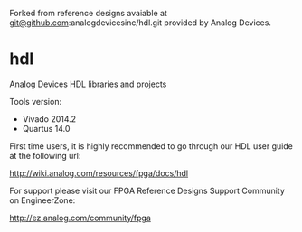 Forked from reference designs avaiable at git@github.com:analogdevicesinc/hdl.git provided by Analog Devices.


hdl
===

Analog Devices HDL libraries and projects

Tools version:
- Vivado 2014.2
- Quartus 14.0

First time users, it is highly recommended to go through our HDL user guide at the following url:

http://wiki.analog.com/resources/fpga/docs/hdl

For support please visit our FPGA Reference Designs Support Community on EngineerZone:

http://ez.analog.com/community/fpga
